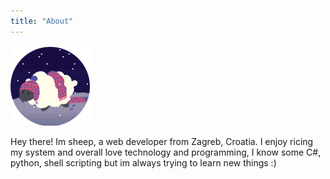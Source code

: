 ```yaml
---
title: "About"
---
```


![pfp](img/pfp.png)

Hey there! Im sheep, a web developer from Zagreb, Croatia. I enjoy ricing my system and overall love technology and programming, I know some C#, python, shell scripting but im always trying to learn new things :)
